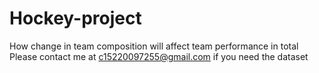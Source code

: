 # Hockey-project
How change in team composition will affect team performance in total
Please contact me at c15220097255@gmail.com if you need the dataset
